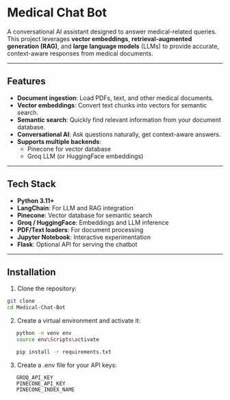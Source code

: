 # Medical Chat Bot

A conversational AI assistant designed to answer medical-related queries. This project leverages **vector embeddings**, **retrieval-augmented generation (RAG)**, and **large language models** (LLMs) to provide accurate, context-aware responses from medical documents.

---

## Features

- **Document ingestion**: Load PDFs, text, and other medical documents.
- **Vector embeddings**: Convert text chunks into vectors for semantic search.
- **Semantic search**: Quickly find relevant information from your document database.
- **Conversational AI**: Ask questions naturally, get context-aware answers.
- **Supports multiple backends**: 
  - Pinecone for vector database
  - Groq LLM (or HuggingFace embeddings)

---

## Tech Stack

- **Python 3.11+**
- **LangChain**: For LLM and RAG integration
- **Pinecone**: Vector database for semantic search
- **Groq / HuggingFace**: Embeddings and LLM inference
- **PDF/Text loaders**: For document processing
- **Jupyter Notebook**: Interactive experimentation
- **Flask**: Optional API for serving the chatbot

---

## Installation

1. Clone the repository:

```bash
git clone 
cd Medical-Chat-Bot

```


2. Create a virtual environment and activate it:

```bash
   python -m venv env
   source env\Scripts\activate         

   pip install -r requirements.txt

```
3. Create a .env file for your API keys:
```
   GROQ_API_KEY
   PINECONE_API_KEY
   PINECONE_INDEX_NAME
   ```



